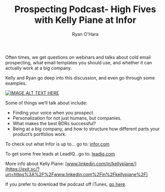 ﻿---
layout: blog
title: Prospecting Podcast- High Fives with Kelly Piane at Infor
description: As many of you know, we’re huge believers in personalized prospecting. This week, we decided it’d be a cool idea to go inside the brilliant mind of  Kelly Piane, who is the  Global BDR Success & Effectiveness at Infor.
coverImage: /img/leadiq-sunset.jpg
publishDate: May 15, 2017


author: Ryan O'Hara
authorProfile:  Ryan O'Hara has been an early employee at several startups helping them with marketing and prospecting tactics, including Dyn who was acquired by Oracle for $600+ million in 2016. He's had prospecting campaigns featured in Fortune, Mashable, and TheNextWeb. Ryan specializes in branding, business development, prospecting, and coaching people on how to make good digital first impressions. He also mentors two accelerators, The Iron Yard and The Alpha Loft, and hosts The Prospecting Podcast.
authorImage: /img/Ryan-OHara-Headshot.png
---

Often times, we get questions on webinars and talks about cold email prospecting, what email templates you should use, and whether it can actually work at a big company.

Kelly and Ryan go deep into this discussion, and even go through some examples.

[![IMAGE ALT TEXT HERE](/img/whyThese3-1.png)](https://w.soundcloud.com/player/?visual=true&amp;url=https%3A%2F%2Fapi.soundcloud.com%2Ftracks%2F322722006&amp;show_artwork=true&amp;maxwidth=1080&amp;maxheight=1000
)

Some of things we’ll talk about include:

*   Finding your voice when you prospect.
*   Personalization for not just humans, but companies.
*   What makes the best BDRs successful?
*   Being at a big company, and how to structure how different parts your product’s portfolios work.

To check out what Infor is up to… go to: [infor.com](https://exit.sc/?url=http%3A%2F%2Finfor.com)

To get some free leads at LeadIQ…go to: [leadiq.com](https://exit.sc/?url=http%3A%2F%2Fleadiq.com)

More info about Kelly Piane: [www.linkedin.com/in/kellypiane/](https://exit.sc/?url=https%3A%2F%2Fwww.linkedin.com%2Fin%2Fkellypiane%2F)

If you prefer to download the podcast off iTunes, [go here](https://itunes.apple.com/us/podcast/prospecting-podcast-by-leadiq/id1126111869?mt=2).